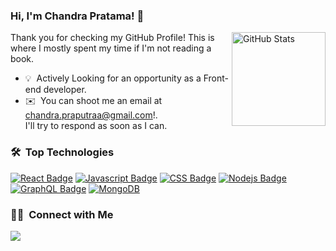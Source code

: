 ### Hi, I'm Chandra Pratama! 👋

<a href="https://github.com/chandrainf"><img alt="GitHub Stats" src="https://github-readme-stats.vercel.app/api/?username=chandrainf&layout=compact&theme=radical&show_icons=true&include_all_commits=true&count_private=true&custom_title=GitHub%20Stats" align="right" height="150" /></a>

Thank you for checking my GitHub Profile! This is where I mostly spent my time if I'm not reading a book.

- 💡 &nbsp;Actively Looking for an opportunity as a Front-end developer.
- ✉️ &nbsp;You can shoot me an email at chandra.praputraa@gmail.com!.<br/>  I'll try to respond as soon as I can.

<!-- 📄 &nbsp;Please have a look at my [Online Résumé](http://www.chandrapratama.netlify.app) for more details about me. I'm open to feedback and suggestions! -->

### 🛠 &nbsp;Top Technologies

<!-- TODO: Make technologies links takes you to repositories -->


[![React Badge](https://img.shields.io/badge/-React-61DBFB?style=for-the-badge&labelColor=black&logo=react&logoColor=61DBFB)](#) [![Javascript Badge](https://img.shields.io/badge/-Javascript-F0DB4F?style=for-the-badge&labelColor=black&logo=javascript&logoColor=F0DB4F)](#) [![CSS Badge](https://img.shields.io/badge/-CSS-007acc?style=for-the-badge&labelColor=black&logo=CSS&logoColor=007acc)](#) [![Nodejs Badge](https://img.shields.io/badge/-Nodejs-3C873A?style=for-the-badge&labelColor=black&logo=node.js&logoColor=3C873A)](#) [![GraphQL Badge](https://img.shields.io/badge/-GraphQl-e535ab?style=for-the-badge&labelColor=black&logo=node.js&logoColor=e535ab)](#) [![MongoDB](https://img.shields.io/badge/mongodb-%2300f.svg?&style=for-the-badge&logo=mongodb)](#)

### 🤝🏻 &nbsp;Connect with Me

<p align="left">
<a href="https://www.linkedin.com/in/chandra-pratama-putra//"><img src="https://img.shields.io/badge/-Chandra Pratama-0077B5?style=for-the-badge&logo=Linkedin&logoColor=white"/></a>
</p>



